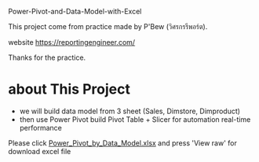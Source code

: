 Power-Pivot-and-Data-Model-with-Excel

This project come from practice made by P'Bew (วิศรกรรีพอร์ต).

website https://reportingengineer.com/

Thanks for the practice.

# about This Project
- we will build data model from 3 sheet (Sales, Dimstore, Dimproduct)
- then use Power Pivot build Pivot Table + Slicer for automation real-time performance

Please click [Power_Pivot_by_Data_Model.xlsx](https://github.com/tamakuku/data-science-bootcamp9/blob/main/Portfolio-Project/Excel/Power%20Pivot%20by%20Data%20Model/Power_Pivot_by_Data_Model.xlsx) and press 'View raw' for download excel file
